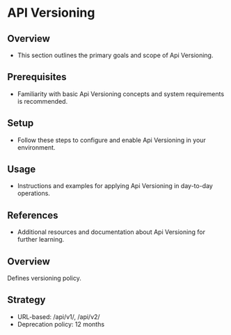 # API Versioning

## Overview
- This section outlines the primary goals and scope of Api Versioning.

## Prerequisites
- Familiarity with basic Api Versioning concepts and system requirements is recommended.

## Setup
- Follow these steps to configure and enable Api Versioning in your environment.

## Usage
- Instructions and examples for applying Api Versioning in day-to-day operations.

## References
- Additional resources and documentation about Api Versioning for further learning.


## Overview
Defines versioning policy.

## Strategy
- URL-based: /api/v1/, /api/v2/
- Deprecation policy: 12 months
